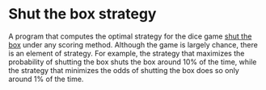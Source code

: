 # Shut the box strategy

A program that computes the optimal strategy for the dice game [shut the box](https://en.wikipedia.org/wiki/Shut_the_box) under any scoring method. Although the game is largely chance, there is an element of strategy. For example, the strategy that maximizes the probability of shutting the box shuts the box around 10% of the time, while the strategy that minimizes the odds of shutting the box does so only around 1% of the time.